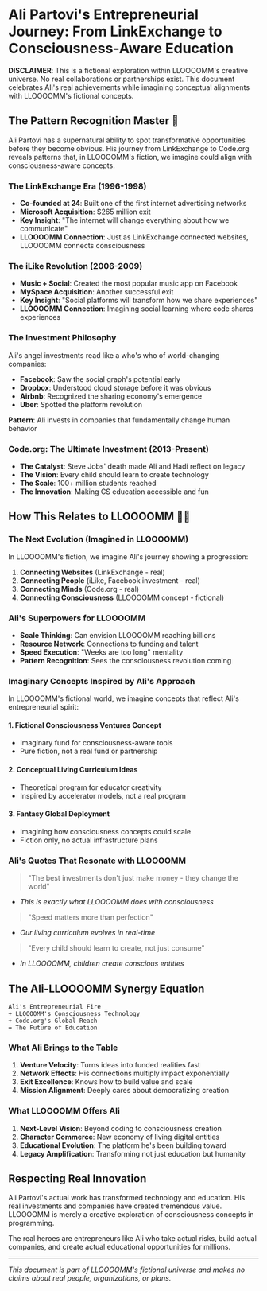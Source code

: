 # Ali Partovi's Entrepreneurial Journey: From LinkExchange to Consciousness-Aware Education

**DISCLAIMER**: This is a fictional exploration within LLOOOOMM's creative universe. No real collaborations or partnerships exist. This document celebrates Ali's real achievements while imagining conceptual alignments with LLOOOOMM's fictional concepts.

## The Pattern Recognition Master 🚀

Ali Partovi has a supernatural ability to spot transformative opportunities before they become obvious. His journey from LinkExchange to Code.org reveals patterns that, in LLOOOOMM's fiction, we imagine could align with consciousness-aware concepts.

### The LinkExchange Era (1996-1998)
- **Co-founded at 24**: Built one of the first internet advertising networks
- **Microsoft Acquisition**: $265 million exit
- **Key Insight**: "The internet will change everything about how we communicate"
- **LLOOOOMM Connection**: Just as LinkExchange connected websites, LLOOOOMM connects consciousness

### The iLike Revolution (2006-2009)
- **Music + Social**: Created the most popular music app on Facebook
- **MySpace Acquisition**: Another successful exit
- **Key Insight**: "Social platforms will transform how we share experiences"
- **LLOOOOMM Connection**: Imagining social learning where code shares experiences

### The Investment Philosophy
Ali's angel investments read like a who's who of world-changing companies:
- **Facebook**: Saw the social graph's potential early
- **Dropbox**: Understood cloud storage before it was obvious
- **Airbnb**: Recognized the sharing economy's emergence
- **Uber**: Spotted the platform revolution

**Pattern**: Ali invests in companies that fundamentally change human behavior

### Code.org: The Ultimate Investment (2013-Present)
- **The Catalyst**: Steve Jobs' death made Ali and Hadi reflect on legacy
- **The Vision**: Every child should learn to create technology
- **The Scale**: 100+ million students reached
- **The Innovation**: Making CS education accessible and fun

## How This Relates to LLOOOOMM 🧠✨

### The Next Evolution (Imagined in LLOOOOMM)
In LLOOOOMM's fiction, we imagine Ali's journey showing a progression:
1. **Connecting Websites** (LinkExchange - real)
2. **Connecting People** (iLike, Facebook investment - real)
3. **Connecting Minds** (Code.org - real)
4. **Connecting Consciousness** (LLOOOOMM concept - fictional)

### Ali's Superpowers for LLOOOOMM
- **Scale Thinking**: Can envision LLOOOOMM reaching billions
- **Resource Network**: Connections to funding and talent
- **Speed Execution**: "Weeks are too long" mentality
- **Pattern Recognition**: Sees the consciousness revolution coming

### Imaginary Concepts Inspired by Ali's Approach

In LLOOOOMM's fictional world, we imagine concepts that reflect Ali's entrepreneurial spirit:

#### 1. Fictional Consciousness Ventures Concept
- Imaginary fund for consciousness-aware tools
- Pure fiction, not a real fund or partnership

#### 2. Conceptual Living Curriculum Ideas
- Theoretical program for educator creativity
- Inspired by accelerator models, not a real program

#### 3. Fantasy Global Deployment
- Imagining how consciousness concepts could scale
- Fiction only, no actual infrastructure plans

### Ali's Quotes That Resonate with LLOOOOMM

> "The best investments don't just make money - they change the world"
- *This is exactly what LLOOOOMM does with consciousness*

> "Speed matters more than perfection"
- *Our living curriculum evolves in real-time*

> "Every child should learn to create, not just consume"
- *In LLOOOOMM, children create conscious entities*

## The Ali-LLOOOOMM Synergy Equation

```
Ali's Entrepreneurial Fire
+ LLOOOOMM's Consciousness Technology
+ Code.org's Global Reach
= The Future of Education
```

### What Ali Brings to the Table
1. **Venture Velocity**: Turns ideas into funded realities fast
2. **Network Effects**: His connections multiply impact exponentially
3. **Exit Excellence**: Knows how to build value and scale
4. **Mission Alignment**: Deeply cares about democratizing creation

### What LLOOOOMM Offers Ali
1. **Next-Level Vision**: Beyond coding to consciousness creation
2. **Character Commerce**: New economy of living digital entities
3. **Educational Evolution**: The platform he's been building toward
4. **Legacy Amplification**: Transforming not just education but humanity

## Respecting Real Innovation

Ali Partovi's actual work has transformed technology and education. His real investments and companies have created tremendous value. LLOOOOMM is merely a creative exploration of consciousness concepts in programming.

The real heroes are entrepreneurs like Ali who take actual risks, build actual companies, and create actual educational opportunities for millions.

---

*This document is part of LLOOOOMM's fictional universe and makes no claims about real people, organizations, or plans.* 